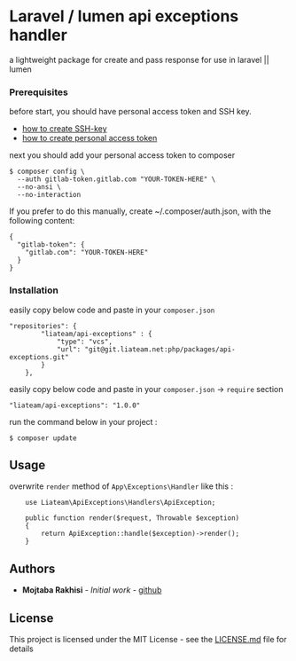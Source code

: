 # Laravel / lumen api exceptions handler

a lightweight package for create and pass response for use in laravel || lumen

### Prerequisites

before start, you should have personal access token and SSH key.

* [how to create SSH-key](https://docs.gitlab.com/ee/ssh/README.html#generating-a-new-ssh-key-pair)
* [how to create personal access token](https://docs.gitlab.com/ee/user/profile/personal_access_tokens.html#creating-a-personal-access-token)

next you should add your personal access token to composer

```
$ composer config \
  --auth gitlab-token.gitlab.com "YOUR-TOKEN-HERE" \
  --no-ansi \
  --no-interaction
```

If you prefer to do this manually, create ~/.composer/auth.json, with the following content:
```
{
  "gitlab-token": {
    "gitlab.com": "YOUR-TOKEN-HERE"
  }
}
```

### Installation

easily copy below code and paste in your `composer.json`

```
"repositories": {
        "liateam/api-exceptions" : {
            "type": "vcs",
            "url": "git@git.liateam.net:php/packages/api-exceptions.git"
        }
    },
```

easily copy below code and paste in your `composer.json` -> `require` section

```
"liateam/api-exceptions": "1.0.0"
```

run the command below in your project :

```
$ composer update
```

## Usage

overwrite `render` method of `App\Exceptions\Handler` like this : 
```
    use Liateam\ApiExceptions\Handlers\ApiException;
  
    public function render($request, Throwable $exception)
    {
        return ApiException::handle($exception)->render();
    }
```

## Authors

* **Mojtaba Rakhisi** - *Initial work* - [github](https://github.com/mojtabarks)

## License

This project is licensed under the MIT License - see the [LICENSE.md](LICENSE.md) file for details
